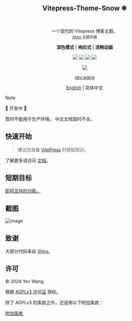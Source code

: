 <p align="center">
  <h2 align="center">Vitepress-Theme-Snow ❄</h2>
  <br />
  <p align="center">
    一个现代的 Vitepress 博客主题。
    <br />
    <small align="center"><a href="https://github.com/innei/Shiro">Shiro</a> 主题风格</small>
  </p>
</p>

<p align="center">  
  <p align="center">
  <b>深色模式</b>
  | 
  <b>响应式</b>
  |
  <b>流畅动画</b>
  </p>
</p>

<p align="center">
   <span>
      <img src="https://img.shields.io/badge/vuejs-%2335495e.svg?style=Plastic&logo=vuedotjs&logoColor=%234FC08D"/>
   </span>
   <span>
      <img src="https://img.shields.io/badge/typescript-%23007ACC.svg?style=Plastice&logo=typescript&logoColor=white"/>
   </span>
   <span>
      <img src="https://img.shields.io/badge/RollupJS-ef3335?style=Plastic&logo=rollup.js&logoColor=white"/>
    </span>
   <span>
      <img src="https://img.shields.io/badge/tailwindcss-%2338B2AC.svg?style=Plastic&logo=tailwind-css&logoColor=white"/>
    </span>
</p>

<p align="center">
  <img src="https://img.shields.io/badge/Vercel-000000?style=for-the-badge&logo=vercel&logoColor=white"/>
</p>
<p align="center"><a href="https://yev.wang">yev.wang</a></p>
<p align="center"> <a href="./README.md">English</a> | 简体中文</p>

> [!NOTE]
> 🚧 开发中 🚧
>
> 暂时不能用于生产环境。
> 中文文档暂时不全。

## 快速开始

> 建议您具备 [VitePress](https://vitepress.dev/guide/getting-started) 的基础知识。

了解更多请访问 [文档](./documentation_zh.md)。

## 短期目标

[即将支持的功能。](./short_term_goal_zh.md)

## 截图

<img alt="image" src="https://github.com/wangyewei/vitepress-theme-snow/assets/49926816/fd7a8747-9765-4fa8-8121-b93f60ae9225">

## 致谢

大部分代码来自 [Shiro](https://github.com/innei/Shiro)。

## 许可

&copy; 2024 Yev Wang

根据 [AGPLv3 许可证](https://github.com/wangyewei/vitepress-theme-yev/blob/main/LICENSE) 授权。

除了 AGPLv3 的条款之外，还适用以下附加条款：

[附加条款](./ADDITION_TERMS.md).
